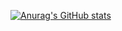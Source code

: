 [![Anurag's GitHub stats](https://github-readme-stats.vercel.app/api?username=renn08)](https://github.com/anuraghazra/github-readme-stats)
